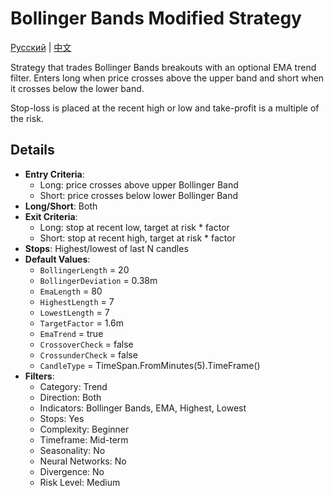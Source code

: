 # Bollinger Bands Modified Strategy
[Русский](README_ru.md) | [中文](README_cn.md)

Strategy that trades Bollinger Bands breakouts with an optional EMA trend filter. Enters long when price crosses above the upper band and short when it crosses below the lower band.

Stop-loss is placed at the recent high or low and take-profit is a multiple of the risk.

## Details

- **Entry Criteria**:
  - Long: price crosses above upper Bollinger Band
  - Short: price crosses below lower Bollinger Band
- **Long/Short**: Both
- **Exit Criteria**:
  - Long: stop at recent low, target at risk * factor
  - Short: stop at recent high, target at risk * factor
- **Stops**: Highest/lowest of last N candles
- **Default Values**:
  - `BollingerLength` = 20
  - `BollingerDeviation` = 0.38m
  - `EmaLength` = 80
  - `HighestLength` = 7
  - `LowestLength` = 7
  - `TargetFactor` = 1.6m
  - `EmaTrend` = true
  - `CrossoverCheck` = false
  - `CrossunderCheck` = false
  - `CandleType` = TimeSpan.FromMinutes(5).TimeFrame()
- **Filters**:
  - Category: Trend
  - Direction: Both
  - Indicators: Bollinger Bands, EMA, Highest, Lowest
  - Stops: Yes
  - Complexity: Beginner
  - Timeframe: Mid-term
  - Seasonality: No
  - Neural Networks: No
  - Divergence: No
  - Risk Level: Medium
